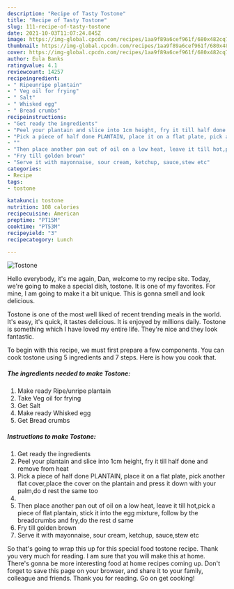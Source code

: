 ```yaml
---
description: "Recipe of Tasty Tostone"
title: "Recipe of Tasty Tostone"
slug: 111-recipe-of-tasty-tostone
date: 2021-10-03T11:07:24.845Z
image: https://img-global.cpcdn.com/recipes/1aa9f89a6cef961f/680x482cq70/tostone-recipe-main-photo.jpg
thumbnail: https://img-global.cpcdn.com/recipes/1aa9f89a6cef961f/680x482cq70/tostone-recipe-main-photo.jpg
cover: https://img-global.cpcdn.com/recipes/1aa9f89a6cef961f/680x482cq70/tostone-recipe-main-photo.jpg
author: Eula Banks
ratingvalue: 4.1
reviewcount: 14257
recipeingredient:
- " Ripeunripe plantain"
- " Veg oil for frying"
- " Salt"
- " Whisked egg"
- " Bread crumbs"
recipeinstructions:
- "Get ready the ingredients"
- "Peel your plantain and slice into 1cm height, fry it till half done and remove from heat"
- "Pick a piece of half done PLANTAIN, place it on a flat plate, pick another flat cover,place the cover on the plantain and press it down with your palm,do d rest the same too"
- ""
- "Then place another pan out of oil on a low heat, leave it till hot,pick a piece of flat plantain, stick it into the egg mixture, follow by the breadcrumbs and fry,do the rest d same"
- "Fry till golden brown"
- "Serve it with mayonnaise, sour cream, ketchup, sauce,stew etc"
categories:
- Recipe
tags:
- tostone

katakunci: tostone 
nutrition: 108 calories
recipecuisine: American
preptime: "PT15M"
cooktime: "PT53M"
recipeyield: "3"
recipecategory: Lunch

---
```



![Tostone](https://img-global.cpcdn.com/recipes/1aa9f89a6cef961f/680x482cq70/tostone-recipe-main-photo.jpg)

Hello everybody, it's me again, Dan, welcome to my recipe site. Today, we're going to make a special dish, tostone. It is one of my favorites. For mine, I am going to make it a bit unique. This is gonna smell and look delicious.

Tostone is one of the most well liked of recent trending meals in the world. It's easy, it's quick, it tastes delicious. It is enjoyed by millions daily. Tostone is something which I have loved my entire life. They're nice and they look fantastic.




To begin with this recipe, we must first prepare a few components. You can cook tostone using 5 ingredients and 7 steps. Here is how you cook that.

<!--inarticleads1-->

##### The ingredients needed to make Tostone:

1. Make ready  Ripe/unripe plantain
1. Take  Veg oil for frying
1. Get  Salt
1. Make ready  Whisked egg
1. Get  Bread crumbs




<!--inarticleads2-->

##### Instructions to make Tostone:

1. Get ready the ingredients
1. Peel your plantain and slice into 1cm height, fry it till half done and remove from heat
1. Pick a piece of half done PLANTAIN, place it on a flat plate, pick another flat cover,place the cover on the plantain and press it down with your palm,do d rest the same too
1. 
1. Then place another pan out of oil on a low heat, leave it till hot,pick a piece of flat plantain, stick it into the egg mixture, follow by the breadcrumbs and fry,do the rest d same
1. Fry till golden brown
1. Serve it with mayonnaise, sour cream, ketchup, sauce,stew etc




So that's going to wrap this up for this special food tostone recipe. Thank you very much for reading. I am sure that you will make this at home. There's gonna be more interesting food at home recipes coming up. Don't forget to save this page on your browser, and share it to your family, colleague and friends. Thank you for reading. Go on get cooking!
